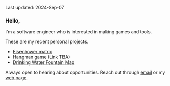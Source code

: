 Last updated: 2024-Sep-07

### Hello,

I'm a software engineer who is interested in making games and tools. 

These are my recent personal projects.
  - [Eisenhower matrix](https://chrome.google.com/webstore/detail/nmaaafdfgconkkghicmfajaijndfapjb)
  - Hangman game (Link TBA)
  - [Drinking Water Fountain Map](https://github.com/eesope/VanWater)

Always open to hearing about opportunities. Reach out through [email](sypark4107@gmail.com) or my [web page](https://eesope.github.io/about).

